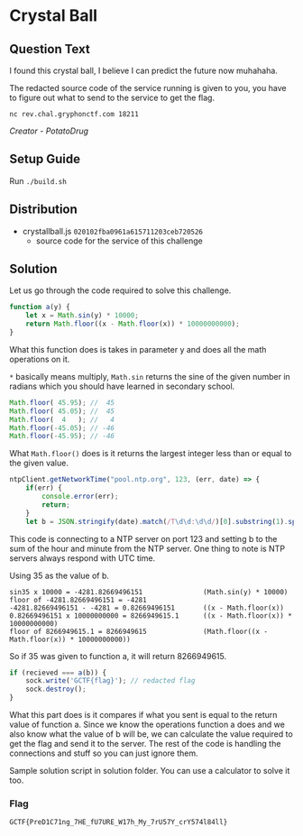 # Crystal Ball

## Question Text

I found this crystal ball, I believe I can predict the future now muhahaha.

The redacted source code of the service running is given to you, you have to figure out what to send to the service to get the flag.

`nc rev.chal.gryphonctf.com 18211`

*Creator - PotatoDrug*

## Setup Guide
Run `./build.sh`

## Distribution
- crystallball.js  `020102fba0961a615711203ceb720526`
  - source code for the service of this challenge

## Solution
Let us go through the code required to solve this challenge.

```javascript
function a(y) {
    let x = Math.sin(y) * 10000;
    return Math.floor((x - Math.floor(x)) * 10000000000);
}
```

What this function does is takes in parameter y and does all the math operations on it. 

`*` basically means multiply, `Math.sin` returns the sine of the given number in radians which you should have learned in secondary school.

```javascript
Math.floor( 45.95); //  45
Math.floor( 45.05); //  45
Math.floor(  4   ); //   4
Math.floor(-45.05); // -46 
Math.floor(-45.95); // -46
```

What `Math.floor()` does is it returns the largest integer less than or equal to the given value.

```javascript
ntpClient.getNetworkTime("pool.ntp.org", 123, (err, date) => {
    if(err) {
        console.error(err);
        return;
    }
    let b = JSON.stringify(date).match(/T\d\d:\d\d/)[0].substring(1).split(':').map(Number).reduce((a, b) => a + b, 0);
```

This code is connecting to a NTP server on port 123 and setting b to the sum of the hour and minute from the NTP server. One thing to note is NTP servers always respond with UTC time.

Using 35 as the value of b.

```
sin35 x 10000 = -4281.82669496151               (Math.sin(y) * 10000)
floor of -4281.82669496151 = -4281
-4281.82669496151 - -4281 = 0.82669496151       ((x - Math.floor(x))
0.82669496151 x 10000000000 = 8266949615.1      ((x - Math.floor(x)) * 10000000000)
floor of 8266949615.1 = 8266949615              (Math.floor((x - Math.floor(x)) * 10000000000))
```

So if 35 was given to function a, it will return 8266949615.

```javascript
if (recieved === a(b)) {
    sock.write('GCTF{flag}'); // redacted flag
    sock.destroy();
}
```

What this part does is it compares if what you sent is equal to the return value of function a. Since we know the operations function a does and we also know what the value of b will be, we can calculate the value required to get the flag and send it to the server. The rest of the code is handling the connections and stuff so you can just ignore them.

Sample solution script in solution folder. You can use a calculator to solve it too.

### Flag

`GCTF{PreD1C71ng_7HE_fU7URE_W17h_My_7rU57Y_crY574l84ll}`